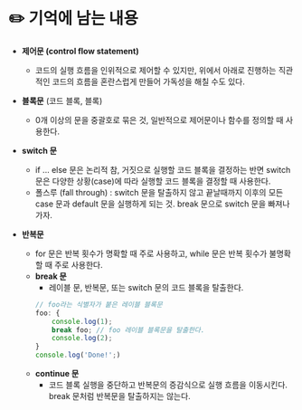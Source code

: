 # ✏️ 기억에 남는 내용

- **제어문 (control flow statement)**
  + 코드의 실행 흐름을 인위적으로 제어할 수 있지만, 위에서 아래로 진행하는 직관적인 코드의 흐름을 혼란스럽게 만들어 가독성을 해칠 수도 있다. 

- **블록문** (코드 블록, 블록)
  + 0개 이상의 문을 중괄호로 묶은 것, 일반적으로 제어문이나 함수를 정의할 때 사용한다.

- **switch 문**
  + if ... else 문은 논리적 참, 거짓으로 실행할 코드 블록을 결정하는 반면 switch 문은 다양한 상황(case)에 따라 실행할 코드 블록을 결정할 때 사용한다.
  + 폴스루 (fall through) :
  switch 문을 탈출하지 않고 끝날때까지 이후의 모든 case 문과 default 문을 실행하게 되는 것. break 문으로 switch 문을 빠져나가자.

- **반복문**
  + for 문은 반복 횟수가 명확할 때 주로 사용하고, while 문은 반복 횟수가 불명확할 때 주로 사용한다.
  + **break 문**
    * 레이블 문, 반복문, 또는 switch 문의 코드 블록을 탈출한다.
    ```javascript
    // foo라는 식별자가 붙은 레이블 블록문
    foo: {
        console.log(1);
        break foo; // foo 레이블 블록문을 탈출한다.
        console.log(2);
    }
    console.log('Done!';)
    ```
  + **continue 문**
    * 코드 블록 실행을 중단하고 반복문의 증감식으로 실행 흐름을 이동시킨다. break 문처럼 반복문을 탈출하지는 않는다.